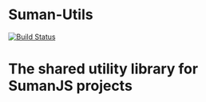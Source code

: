 
# Suman-Utils

[![Build Status](https://travis-ci.org/sumanjs/suman-utils.svg?branch=master)](https://travis-ci.org/sumanjs/suman-utils)


# The shared utility library for SumanJS projects



